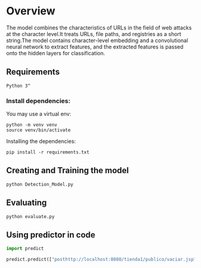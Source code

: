 # Overview

The model combines the characteristics of URLs in the field of web attacks at the character level.It treats URLs, file paths, and registries as a short string.The model contains character-level embedding and a convolutional neural network to extract features, and the extracted features is passed onto the hidden layers for classification.

## Requirements

```
Python 3^
```

### Install dependencies:

You may use a virtual env:

```
python -m venv venv
source venv/bin/activate
```

Installing the dependencies:

```
pip install -r requirements.txt
```

## Creating and Training the model

```
python Detection_Model.py
```

## Evaluating

```
python evaluate.py
```

## Using predictor in code

```python
import predict

predict.predict(["posthttp://localhost:8080/tienda1/publico/vaciar.jsp?b2=vaciar+carrito';+drop+table+usuarios;+select+*+from+datos+where+nombre+like+'%"])
```


